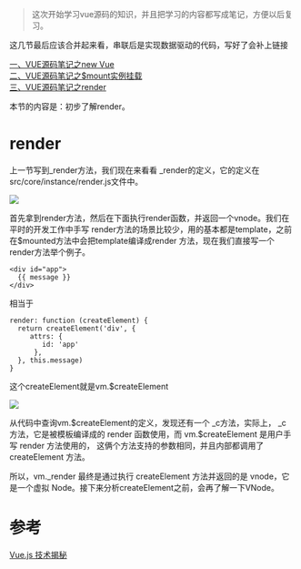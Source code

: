 >这次开始学习vue源码的知识，并且把学习的内容都写成笔记，方便以后复习。

<p>这几节最后应该合并起来看，串联后是实现数据驱动的代码，写好了会补上链接</p>

[一、VUE源码笔记之new Vue](https://github.com/zangyuechao100/blog/tree/master/vue%E6%BA%90%E7%A0%81%E5%88%86%E6%9E%90/3.%E6%95%B0%E6%8D%AE%E9%A9%B1%E5%8A%A8/1.new%20Vue)
<br>
[二、VUE源码笔记之$mount实例挂载](https://github.com/zangyuechao100/blog/tree/master/vue%E6%BA%90%E7%A0%81%E5%88%86%E6%9E%90/3.%E6%95%B0%E6%8D%AE%E9%A9%B1%E5%8A%A8/2.%24mount%E5%AE%9E%E4%BE%8B%E6%8C%82%E8%BD%BD)
<br>
[三、VUE源码笔记之render](https://github.com/zangyuechao100/blog/tree/master/vue%E6%BA%90%E7%A0%81%E5%88%86%E6%9E%90/3.%E6%95%B0%E6%8D%AE%E9%A9%B1%E5%8A%A8/3.render)

<p>本节的内容是：初步了解render。</p>

<h1>render</h1>

<p>上一节写到_render方法，我们现在来看看 _render的定义，它的定义在 src/core/instance/render.js文件中。</p>


![](https://user-gold-cdn.xitu.io/2019/7/1/16bacc3fcac6b39c?w=785&h=552&f=png&s=56911)


<p>首先拿到render方法，然后在下面执行render函数，并返回一个vnode。我们在平时的开发工作中手写 render方法的场景比较少，用的基本都是template，之前在$mounted方法中会把template编译成render 方法，现在我们直接写一个render方法举个例子。</p>

```
<div id="app">
  {{ message }}
</div>
```

<p>相当于</p>

```
render: function (createElement) {
  return createElement('div', {
     attrs: {
        id: 'app'
      },
  }, this.message)
}
```

<p>这个createElement就是vm.$createElement</p>


![](https://user-gold-cdn.xitu.io/2019/7/1/16bacc9501816e88?w=764&h=193&f=png&s=29626)


<p>从代码中查询vm.$createElement的定义，发现还有一个 _c方法，实际上， _c 方法，它是被模板编译成的 render 函数使用，而 vm.$createElement 是用户手写 render 方法使用的， 这俩个方法支持的参数相同，并且内部都调用了 createElement 方法。</p>

<p>所以，vm._render 最终是通过执行 createElement 方法并返回的是 vnode，它是一个虚拟 Node。接下来分析createElement之前，会再了解一下VNode。</p>

<h1>参考</h1>

[Vue.js 技术揭秘](https://ustbhuangyi.github.io/vue-analysis/prepare/)